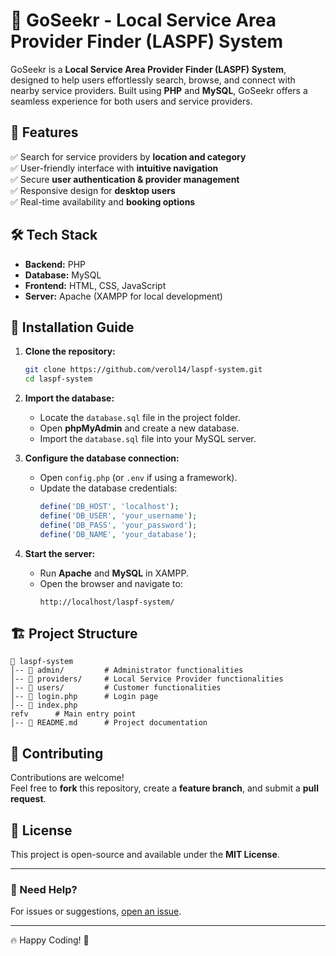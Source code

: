 # 🚀 GoSeekr - Local Service Area Provider Finder (LASPF) System

GoSeekr is a **Local Service Area Provider Finder (LASPF) System**, designed to help users effortlessly search, browse, and connect with nearby service providers. Built using **PHP** and **MySQL**, GoSeekr offers a seamless experience for both users and service providers.

## 📌 Features
✅ Search for service providers by **location and category**  
✅ User-friendly interface with **intuitive navigation**  
✅ Secure **user authentication & provider management**  
✅ Responsive design for **desktop users**  
✅ Real-time availability and **booking options**

## 🛠️ Tech Stack
- **Backend:** PHP
- **Database:** MySQL
- **Frontend:** HTML, CSS, JavaScript
- **Server:** Apache (XAMPP for local development)

## 🚀 Installation Guide
1. **Clone the repository:**
   ```sh
   git clone https://github.com/verol14/laspf-system.git
   cd laspf-system
   ```
2. **Import the database:**
   - Locate the `database.sql` file in the project folder.
   - Open **phpMyAdmin** and create a new database.
   - Import the `database.sql` file into your MySQL server.

3. **Configure the database connection:**
   - Open `config.php` (or `.env` if using a framework).
   - Update the database credentials:
     ```php
     define('DB_HOST', 'localhost');
     define('DB_USER', 'your_username');
     define('DB_PASS', 'your_password');
     define('DB_NAME', 'your_database');
     ```

4. **Start the server:**
   - Run **Apache** and **MySQL** in XAMPP.
   - Open the browser and navigate to:
     ```
     http://localhost/laspf-system/
     ```

## 🏗️ Project Structure
```
📂 laspf-system 
│-- 📁 admin/         # Administrator functionalities
│-- 📁 providers/     # Local Service Provider functionalities
│-- 📁 users/         # Customer functionalities
│-- 📄 login.php      # Login page
│-- 📄 index.php
refv      # Main entry point
│-- 📄 README.md      # Project documentation
```

## 🤝 Contributing
Contributions are welcome!  
Feel free to **fork** this repository, create a **feature branch**, and submit a **pull request**.  

## 📜 License
This project is open-source and available under the **MIT License**.  

---

### **📧 Need Help?**
For issues or suggestions, [open an issue](https://github.com/verol14/laspf-system/issues).  

---

🔥 Happy Coding! 🚀
